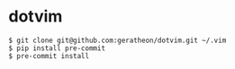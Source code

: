 # dotvim

```
$ git clone git@github.com:geratheon/dotvim.git ~/.vim
$ pip install pre-commit
$ pre-commit install
```

